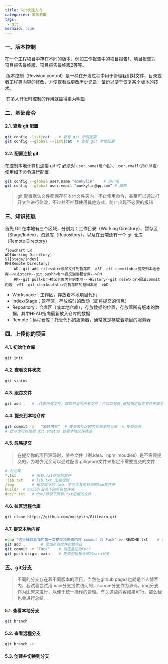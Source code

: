 ```yaml
---
title: Git快速入门
categories: 零零散散
tags:
 - git
mermaid: true
---
```


> 

### 一、版本控制

​	在一个工程项目中存在不同的版本，例如工作报告中的项目报告1、项目报告2、项目报告最终版、项目报告最终版2等等。

​	版本控制（Revision control）是一种在开发过程中用于管理我们对文件、目录或者工程等内容的修改，方便查看或更改历史记录，备份以便于恢复某个版本的技术。

​	在多人开发时控制的作用就显得更为明显

### 二、基础命令

#### 2.1. 查看 git 配置

```bash
git config -list|cat	# 查看 git 所有配置
git config --global --list|cat	# 查看 git 本地配置
```

#### 2.2. 配置连接 git

在控制本地计算机连接 git 时 必须对 `user.name(用户名)`、`user.email(用户邮箱)` 使用如下命令进行配置

```bash
git config --global user.name "moekylin"	# 用户名
git config --global user.email “moekylin@qq.com” # 邮箱
```

> git 配置默认文件都保存在本地文件夹内，不止使用命令，甚至可以通过打开文件进行修改，不过并不推荐使用其他方式，防止出现不必要的报错

### 三、知识拓展

首先 Git 在本地有三个区域，分别为：工作目录（Working Directory）、暂存区（Stage/Index）、资源库（Repository）。以及在云端还有一个 git 仓库（Remote Directory）

```mermaid
flowchart LR
WD[Working Directory]
SI[Stage/Index]
RM[Remote Directory]
	WD--git add files<br>添加文件到暂存区-->SI--git commit<br>提交到本地仓库-->History--git pushh<br>提交到远程仓库-->RM
	RM--git pull<br>拉区仓库内容到本地-->History--git reset<br>回滚commit内容-->SI--git checkout<br>将暂存区的拉回本地-->WD
```

- Workspace：工作区，存放着本地项目代码
- Index/Stage：暂存区，存放临时的改动（即将提交的信息）
- Repository：仓库区（或本地仓库），存放数据的位置，存放着所有版本的数据，其中HEAD指向最新放入仓库的数据
- Remote：远程仓库：托管代码的服务器，通常就是存放着项目的服务器

### 四、上传你的项目

#### 4.1. 初始化仓库

```bash
git init
```

#### 4.2. 查看文件状态

```bash
git status
```

#### 4.3. 跟踪文件

```bash
git add .	# .代表所有文件，跟踪目录内所有文件；也可以替换.选择指定指定文件夹或文件
```

#### 4.4. 提交到本地仓库

```bash
git commit -m	"消息内容"	# 提交暂存区的内容到本地仓库 -m 提交信息
# 此时也可以使用 git status 查看本地文件状态
```

#### 4.5. 忽略提交

> 在提交你的项目源码时，某些文件（例.idea、npm_moudles）是不需要提交的，为减少冗余可以通过配置.gitignore文件来指定不需要提交的文件

```yaml
# 为注释
*.txt		# 所有.txt结尾的文件
!lib.txt	# lib.txt 无视规则
/tmp		# 根目录下的 tmp，不包含其他目录的tmp文件夹
build/	# build/目录下的所有文件夹
doc/*.txt	# doc/目录下所有.txt后缀的文件
```

#### 4.6. 拉区远程仓库

```bash
git clone https://github.com/moekylin/GitLearn.git
```

#### 4.7. 提交本地内容

```bash
echo "这里储存着我的第一次提交和修改内容 commit 为 Fuck" >> README.txt	# 创建文件
git add .		# 添加所有文件到暂存区
git commit -m "Fuck"	# 指定备注为Fuck
git push origin main	# 提交到远程仓库的main分支
```

### 五、git分支

> 不同的分支存在着不同版本的项目，当然在github pages也就是个人博客内，我试着尝试用main分支提供访问的，source分支作为源码，img分支作为图床来进行，以便于统一操作的管理。有关这些内容如果可行，那么我也会进行总结。

#### 5.1. 查看本地分支

```bash
git branch
```

#### 5.2. 查看远程分支

```bash
git branch -r
```

#### 5.3. 创建并切换到分支

